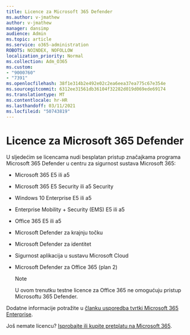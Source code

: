 ```yaml
---
title: Licence za Microsoft 365 Defender
ms.author: v-jmathew
author: v-jmathew
manager: dansimp
audience: Admin
ms.topic: article
ms.service: o365-administration
ROBOTS: NOINDEX, NOFOLLOW
localization_priority: Normal
ms.collection: Adm_O365
ms.custom:
- "9000760"
- "7391"
ms.openlocfilehash: 38f1e314b2e492e02c2ea6eea37ea775c67e354e
ms.sourcegitcommit: 6312ee31561db36104f32282d019d069ede69174
ms.translationtype: MT
ms.contentlocale: hr-HR
ms.lasthandoff: 03/11/2021
ms.locfileid: "50743819"
---
```

# <a name="licenses-for-microsoft-365-defender"></a>Licence za Microsoft 365 Defender

U sljedećim se licencama nudi besplatan pristup značajkama programa Microsoft 365 Defender u centru za sigurnost sustava Microsoft 365:

- Microsoft 365 E5 ili a5
- Microsoft 365 E5 Security ili a5 Security
- Windows 10 Enterprise E5 ili a5
- Enterprise Mobility + Security (EMS) E5 ili a5
- Office 365 E5 ili a5
- Microsoft Defender za krajnju točku
- Microsoft Defender za identitet
- Sigurnost aplikacija u sustavu Microsoft Cloud
- Microsoft Defender za Office 365 (plan 2)

    > [!NOTE]
    > U ovom trenutku testne licence za Office 365 ne omogućuju pristup Microsoftu 365 Defender.

Dodatne informacije potražite u [članku usporedba tvrtki Microsoft 365 Enterprise](https://go.microsoft.com/fwlink/?linkid=2143458).

Još nemate licencu? [Isprobajte ili kupite pretplatu na Microsoft 365](https://go.microsoft.com/fwlink/?linkid=2143625).
